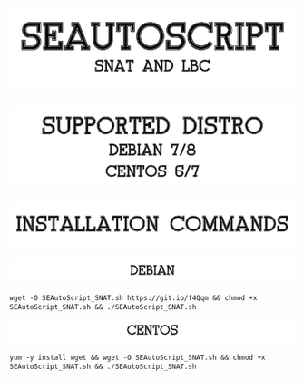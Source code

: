 # ![SEAutoScript](https://github.com/Dreyannz/SEAutoScript/raw/master/images/SEAutoScript_banner.png)
### ![Supported BootDisk](https://github.com/Dreyannz/SEAutoScript/raw/master/images/SEAutoScript_bootdisksupport.png)
### ![Supported BootDisk](https://github.com/Dreyannz/SEAutoScript/raw/master/images/SEAutoScript_commands_main.png)
![Supported BootDisk](https://github.com/Dreyannz/SEAutoScript/raw/master/images/SEAutoScript_commands_debian.png)
```
wget -O SEAutoScript_SNAT.sh https://git.io/f4Qqm && chmod +x SEAutoScript_SNAT.sh && ./SEAutoScript_SNAT.sh
```
![Supported BootDisk](https://github.com/Dreyannz/SEAutoScript/raw/master/images/SEAutoScript_commands_centos.png)
```
yum -y install wget && wget -O SEAutoScript_SNAT.sh && chmod +x SEAutoScript_SNAT.sh && ./SEAutoScript_SNAT.sh
```
